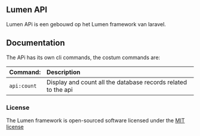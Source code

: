 ## Lumen API

Lumen APi is een gebouwd op het Lumen framework van laravel.

## Documentation

The APi has its own cli commands, the costum commands are:

| Command: | Description |
| :------- | :---------- |
| `api:count` | Display and count all the database records related to the api |

### License

The Lumen framework is open-sourced software licensed under the [MIT license](http://opensource.org/licenses/MIT)
